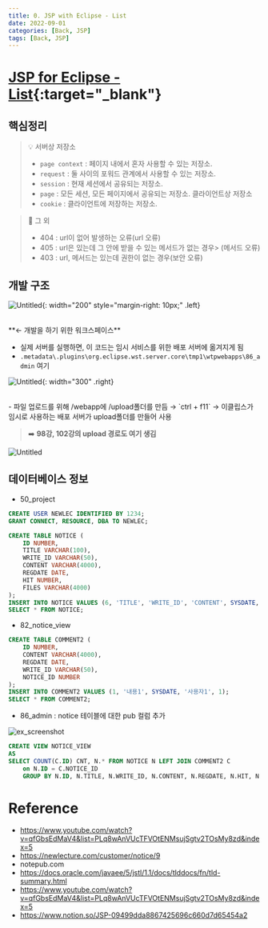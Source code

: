 ```yaml
---
title: 0. JSP with Eclipse - List
date: 2022-09-01
categories: [Back, JSP]
tags: [Back, JSP]
---
```


# [JSP for Eclipse - List](https://github.com/abarthdew/jsp-with-eclipse){:target="_blank"}

## 핵심정리

> 💡 서버상 저장소   
> - `page context` : 페이지 내에서 혼자 사용할 수 있는 저장소.
> - `request` : 둘 사이의 포워드 관계에서 사용할 수 있는 저장소.
> - `session` : 현재 세션에서 공유되는 저장소.
> - `page` : 모든 세션, 모든 페이지에서 공유되는 저장소.
> 클라이언트상 저장소
> - `cookie` : 클라이언트에 저장하는 저장소.

> 📌 그 외   
> - 404 : url이 없어 발생하는 오류(url 오류)
> - 405 : url은 있는데 그 안에 받을 수 있는 메서드가 없는 경우> (메서드 오류)
> - 403 : url, 메서드는 있는데 권한이 없는 경우(보안 오류)

## 개발 구조

![Untitled](https://raw.githubusercontent.com/abarthdew/jsp-with-eclipse/main/images/1.png){: width="200" style="margin-right: 10px;" .left}

<br>
**← 개발을 하기 위한 워크스페이스**

- 실제 서버를 실행하면, 이 코드는 임시 서비스를 위한 배포 서버에 옮겨지게 됨
- `.metadata\.plugins\org.eclipse.wst.server.core\tmp1\wtpwebapps\86_admin` 여기

![Untitled](https://raw.githubusercontent.com/abarthdew/jsp-with-eclipse/main/images/2.png){: width="300" .right}


<br>
- 파일 업로드를 위해 /webapp에 /upload폴더를 만듬 → `ctrl + f11` → 이클립스가 임시로 사용하는 배포 서버가 upload폴더를 만들어 사용

> ➡️ **98강, 102강의 upload 경로도 여기 생김**

![Untitled](https://raw.githubusercontent.com/abarthdew/jsp-with-eclipse/main/images/3.png)

## 데이터베이스 정보
- 50_project

```sql
CREATE USER NEWLEC IDENTIFIED BY 1234;
GRANT CONNECT, RESOURCE, DBA TO NEWLEC;

CREATE TABLE NOTICE (
    ID NUMBER,
    TITLE VARCHAR(100),
    WRITE_ID VARCHAR(50),
    CONTENT VARCHAR(4000),
    REGDATE DATE,
    HIT NUMBER,
    FILES VARCHAR(4000)
);
INSERT INTO NOTICE VALUES (6, 'TITLE', 'WRITE_ID', 'CONTENT', SYSDATE, 6, 'FILES');
SELECT * FROM NOTICE;
```

- 82_notice_view

```sql
CREATE TABLE COMMENT2 (
    ID NUMBER,
    CONTENT VARCHAR(4000),
    REGDATE DATE,
    WRITE_ID VARCHAR(50),
    NOTICE_ID NUMBER
);
INSERT INTO COMMENT2 VALUES (1, '내용1', SYSDATE, '사용자1', 1);
SELECT * FROM COMMENT2;
```

- 86_admin : notice 테이블에 대한 pub 컬럼 추가

![ex_screenshot](https://raw.githubusercontent.com/abarthdew/jsp-with-eclipse/main/images/notice-pub.PNG)

```sql
CREATE VIEW NOTICE_VIEW
AS
SELECT COUNT(C.ID) CNT, N.* FROM NOTICE N LEFT JOIN COMMENT2 C
    on N.ID = C.NOTICE_ID
    GROUP BY N.ID, N.TITLE, N.WRITE_ID, N.CONTENT, N.REGDATE, N.HIT, N.FILES, N.PUB;
```

# Reference

- https://www.youtube.com/watch?v=qfGbsEdMaV4&list=PLq8wAnVUcTFVOtENMsujSgtv2TOsMy8zd&index=5
- https://newlecture.com/customer/notice/9
- notepub.com
- https://docs.oracle.com/javaee/5/jstl/1.1/docs/tlddocs/fn/tld-summary.html
- https://www.youtube.com/watch?v=qfGbsEdMaV4&list=PLq8wAnVUcTFVOtENMsujSgtv2TOsMy8zd&index=5
- https://www.notion.so/JSP-09499dda8867425696c660d7d65454a2